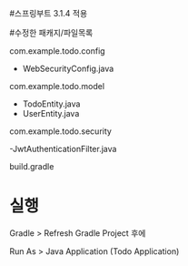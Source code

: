 #스프링부트 3.1.4 적용

#수정한 패캐지/파일목록

com.example.todo.config

- WebSecurityConfig.java

com.example.todo.model

- TodoEntity.java
- UserEntity.java

com.example.todo.security

-JwtAuthenticationFilter.java

build.gradle

# 실행
Gradle > Refresh Gradle Project 후에

Run As > Java Application (Todo Application)


